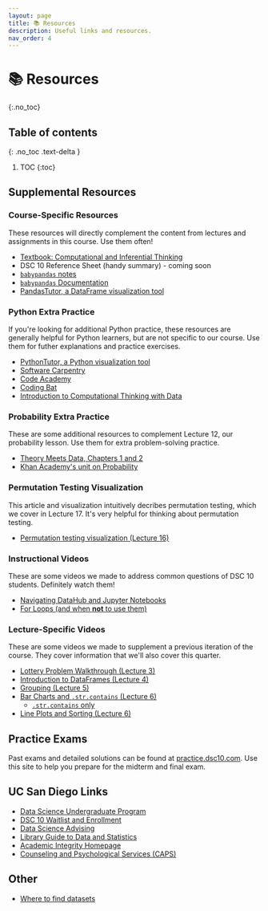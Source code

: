 ```yaml
---
layout: page
title: 📚 Resources
description: Useful links and resources.
nav_order: 4
---
```


# 📚 Resources 
{:.no_toc}

## Table of contents
{: .no_toc .text-delta }

1. TOC
{:toc}


## Supplemental Resources

### Course-Specific Resources

These resources will directly complement the content from lectures and assignments in this course. Use them often!

- [Textbook: Computational and Inferential Thinking](https://inferentialthinking.com)
- DSC 10 Reference Sheet (handy summary) - coming soon
- [`babypandas` notes](https://notes.dsc10.com)
- [`babypandas` Documentation](https://babypandas.readthedocs.io/en/latest/index.html)
- [PandasTutor, a DataFrame visualization tool](https://pandastutor.com/vis.html)

### Python Extra Practice

If you're looking for additional Python practice, these resources are generally helpful for Python learners, but are not specific to our course. Use them for futher explanations and practice exercises. 

- [PythonTutor, a Python visualization tool](https://pythontutor.com/visualize.html#mode=edit)
- [Software Carpentry](https://swcarpentry.github.io/python-novice-inflammation/)
- [Code Academy](https://www.codecademy.com/learn/learn-python)
- [Coding Bat](https://codingbat.com/python)
- [Introduction to Computational Thinking with Data](http://data94.org)

### Probability Extra Practice

These are some additional resources to complement Lecture 12, our probability lesson. Use them for extra problem-solving practice.

- [Theory Meets Data, Chapters 1 and 2](http://stat88.org/textbook/content/Chapter_01/00_The_Basics.html)
- [Khan Academy's unit on Probability](https://www.khanacademy.org/math/probability/xa88397b6:probability)

### Permutation Testing Visualization

This article and visualization intuitively decribes permutation testing, which we cover in Lecture 17. It's very helpful for thinking about permutation testing.

- [Permutation testing visualization (Lecture 16)](https://www.jwilber.me/permutationtest/)

### Instructional Videos

These are some videos we made to address common questions of DSC 10 students. Definitely watch them!

- [Navigating DataHub and Jupyter Notebooks](https://youtu.be/Hq8VaNirDRQ)
- [For Loops (and when **not** to use them)](https://youtu.be/BlczSBT80fU)

### Lecture-Specific Videos 

These are some videos we made to supplement a previous iteration of the course. They cover information that we'll also cover this quarter.

- [Lottery Problem Walkthrough (Lecture 3)](https://www.youtube.com/watch?v=w_witptT6Ts)
- [Introduction to DataFrames (Lecture 4)](https://youtu.be/t_bjtBJ0gGc)
- [Grouping (Lecture 5)](https://youtu.be/xg7rnjWnZ48)
- [Bar Charts and `.str.contains` (Lecture 6)](https://youtu.be/OVTroiHby3g)
    - [`.str.contains` only](https://www.youtube.com/watch?v=TCcEhVA6Euw&list=PLDNbnocpJUhbczUw2Rw6bqreEECMvZ8gN&index=1)
- [Line Plots and Sorting (Lecture 6)](https://www.youtube.com/watch?v=glzZ04D1kDg)

## Practice Exams

Past exams and detailed solutions can be found at [practice.dsc10.com](https://practice.dsc10.com). Use this site to help you prepare for the midterm and final exam.


## UC San Diego Links
- [Data Science Undergraduate Program](https://datascience.ucsd.edu/academics/undergraduate/)
- [DSC 10 Waitlist and Enrollment](https://datascience.ucsd.edu/academics/undergraduate/course-information/enrolling-in-classes/)
- [Data Science Advising](https://datascience.ucsd.edu/academics/undergraduate/advising/)
- [Library Guide to Data and Statistics](https://ucsd.libguides.com/data-statistics)
- [Academic Integrity Homepage](https://academicintegrity.ucsd.edu)
- [Counseling and Psychological Services (CAPS)](https://caps.ucsd.edu)

## Other
- [Where to find datasets](https://rampure.org/find-datasets)
